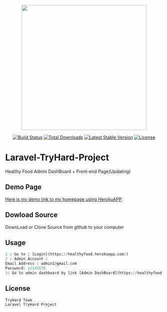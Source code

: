 <p align="center"><img src="https://res.cloudinary.com/dtfbvvkyp/image/upload/v1566331377/laravel-logolockup-cmyk-red.svg" width="400"></p>

<p align="center">
<a href="https://travis-ci.org/laravel/framework"><img src="https://travis-ci.org/laravel/framework.svg" alt="Build Status"></a>
<a href="https://packagist.org/packages/laravel/framework"><img src="https://poser.pugx.org/laravel/framework/d/total.svg" alt="Total Downloads"></a>
<a href="https://packagist.org/packages/laravel/framework"><img src="https://poser.pugx.org/laravel/framework/v/stable.svg" alt="Latest Stable Version"></a>
<a href="https://packagist.org/packages/laravel/framework"><img src="https://poser.pugx.org/laravel/framework/license.svg" alt="License"></a>
</p>

# Laravel-TryHard-Project

Healthy Food Admin DashBoard + Front-end Page(Updating)
## Demo Page

[Here is my demo link to my homepage using HerokuAPP](https://healthyfood.herokuapp.com/).

## Dowload Source

DownLoad or Clone Source from github to your computer

## Usage
```python
1 : Go to : [Login](https://healthyfood.herokuapp.com/)
2 : Admin Account : 
Email Address : admin1@gmail.com
Password: 12345678
3: Go to admin dashboard by link [Admin DashBoard](https://healthyfood.herokuapp.com/admin) 
```
## License
```python
TryHard Team
Laravel TryHard Project
```
